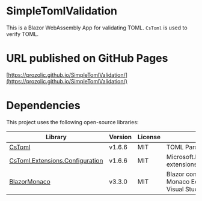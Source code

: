 SimpleTomlValidation
===

This is a Blazor WebAssembly App for validating TOML.
`CsToml` is used to verify TOML.

URL published on GitHub Pages
===
[https://prozolic.github.io/SimpleTomlValidation/](https://prozolic.github.io/SimpleTomlValidation/)  

Dependencies
==

This project uses the following open-source libraries:

| Library | Version | License | Description |
|---------|---------|---------|-------------|
| [CsToml](https://github.com/prozolic/CsToml) | v1.6.6 | MIT | TOML Parser/Serializer for .NET |
| [CsToml.Extensions.Configuration](https://github.com/prozolic/CsToml) | v1.6.6 | MIT | Microsoft.Extensions.Configuration extensions using CsToml |
| [BlazorMonaco](https://github.com/serdarciplak/BlazorMonaco) | v3.3.0 | MIT | Blazor component for Microsoft's Monaco Editor which powers Visual Studio Code. |
